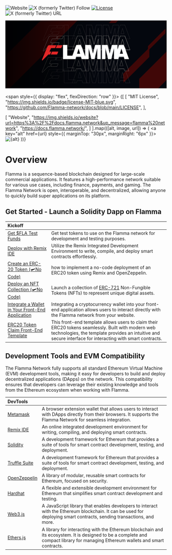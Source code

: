 ![Website](https://docs.flamma.network/)
![X (formerly Twitter) Follow](https://img.shields.io/twitter/follow/%40flamma_network)
[![License](https://img.shields.io/badge/license-MIT-blue.svg)](https://github.com/Flamma-network/docs/blob/main/LICENSE)
![X (formerly Twitter) URL](https://img.shields.io/twitter/url?url=https%3A%2F%2Fx.com%2Fflamma_network)




![flamma](public/banner.png)

<span style={{ display: "flex", flexDirection: "row" }}>
{[
  [
    "MIT License",
    "https://img.shields.io/badge/license-MIT-blue.svg",
    "https://github.com/Flamma-network/docs/blob/main/LICENSE",
  ],

  [
    "Website",
    "https://img.shields.io/website?url=https%3A%2F%2Fdocs.flamma.network&up_message=flamma%20network",
    "https://docs.flamma.network/",
  ]
].map(([alt, image, url]) => (
  <a key="alt" href={url} style={{ marginTop: "30px", marginRight: "6px" }}>
      <img src={image} alt={alt} />
  </a>
))}
</span>

# Overview
 
Flamma is a sequence-based blockchain designed for large-scale commercial applications. It features a high-performance network suitable for various use cases, including finance, payments, and gaming. The Flamma Network is open, interoperable, and decentralized, allowing anyone to quickly build super applications on its platform.

## Get Started - Launch a Solidity Dapp on Flamma

| Kickoff   |  |
| :----- | :---- |
| [Get $FLA Test Funds](https://flafaucet.dev/)     |  Get test tokens to use on the Flamma network for development and testing purposes.   |
| [Deploy with Remix IDE]() | Utilize the Remix Integrated Development Environment to write, compile, and deploy smart contracts effortlessly.  |
| [Create an ERC-20 Token (🛩️No Code)](/pages/QuickDappDeploy/erc20.mdx) | how to implement a no-code deployment of an ERC20 token using Remix and OpenZeppelin.  |
| [Deploy an NFT Collection (🛩️No Code)]() | Launch a collection of [ERC-721](https://eips.ethereum.org/EIPS/eip-721) Non-Fungible Tokens (NFTs) to represent unique digital assets.  |
| [Integrate a Wallet in Your Front-End Application]() | Integrating a cryptocurrency wallet into your front-end application allows users to interact directly with the Flamma network from your website.  |
| [ERC20 Token Claim Front-End Template]() | This front-end template allows users to claim their ERC20 tokens seamlessly. Built with modern web technologies, the template provides an intuitive and secure interface for interacting with smart contracts.  |

## Development Tools and EVM Compatibility

The Flamma Network fully supports all standard Ethereum Virtual Machine (EVM) development tools, making it easy for developers to build and deploy decentralized applications (DApps) on the network. This compatibility ensures that developers can leverage their existing knowledge and tools from the Ethereum ecosystem when working with Flamma.

| DevTools  |  |
| :----- | :---- |
| [Metamask](https://metamask.io/)     |  A browser extension wallet that allows users to interact with DApps directly from their browsers. It supports the Flamma Network for seamless integration.   |
| [Remix IDE](https://remix.ethereum.org/) | An online integrated development environment for writing, compiling, and deploying smart contracts.  |
| [Solidity](https://soliditylang.org/) | A development framework for Ethereum that provides a suite of tools for smart contract development, testing, and deployment.  |
| [Truffle Suite](https://archive.trufflesuite.com/) | A development framework for Ethereum that provides a suite of tools for smart contract development, testing, and deployment. |
| [OpenZeppelin](https://www.openzeppelin.com/) | A library of modular, reusable smart contracts for Ethereum, focused on security.  |
| [Hardhat](https://hardhat.org/) | A flexible and extensible development environment for Ethereum that simplifies smart contract development and testing.  |
| [Web3.js](https://web3js.readthedocs.io/en/v1.10.0/) | A JavaScript library that enables developers to interact with the Ethereum blockchain. It can be used for deploying smart contracts, sending transactions, and more.  |
| [Ethers.js]([Ethers.js](https://docs.ethers.org/v5/)) | A library for interacting with the Ethereum blockchain and its ecosystem. It is designed to be a complete and compact library for managing Ethereum wallets and smart contracts.  |

